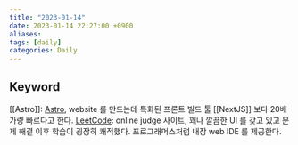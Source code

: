 ```yaml
---
title: "2023-01-14"
date: 2023-01-14 22:27:00 +0900
aliases: 
tags: [daily]
categories: Daily
---
```


## Keyword

[[Astro]]: [Astro](https://github.com/withastro/astro), website 를 만드는데 특화된 프론트 빌드 툴 [[NextJS]] 보다 20배 가량 빠르다고 한다.
[LeetCode](https://leetcode.com): online judge 사이트,  꽤나 깔끔한 UI 를 갖고 있고 문제 해결 이후 학습이 굉장히 쾌적했다. 프로그래머스처럼 내장 web IDE 를 제공한다.
